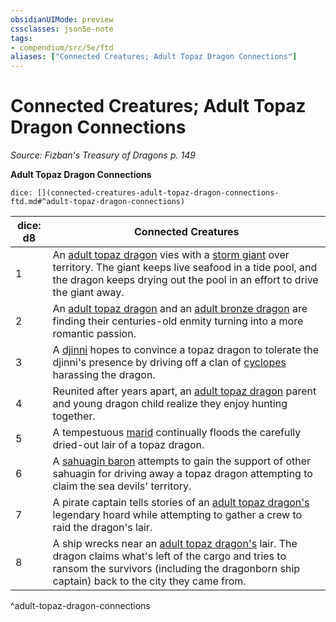 ```yaml
---
obsidianUIMode: preview
cssclasses: json5e-note
tags:
- compendium/src/5e/ftd
aliases: ["Connected Creatures; Adult Topaz Dragon Connections"]
---
```

# Connected Creatures; Adult Topaz Dragon Connections
*Source: Fizban's Treasury of Dragons p. 149* 

**Adult Topaz Dragon Connections**

`dice: [](connected-creatures-adult-topaz-dragon-connections-ftd.md#^adult-topaz-dragon-connections)`

| dice: d8 | Connected Creatures |
|----------|---------------------|
| 1 | An [adult topaz dragon](Mechanics/bestiary/dragon/adult-topaz-dragon-ftd.md) vies with a [storm giant](Mechanics/bestiary/giant/storm-giant.md) over territory. The giant keeps live seafood in a tide pool, and the dragon keeps drying out the pool in an effort to drive the giant away. |
| 2 | An [adult topaz dragon](Mechanics/bestiary/dragon/adult-topaz-dragon-ftd.md) and an [adult bronze dragon](Mechanics/bestiary/dragon/adult-bronze-dragon.md) are finding their centuries-old enmity turning into a more romantic passion. |
| 3 | A [djinni](Mechanics/bestiary/elemental/djinni.md) hopes to convince a topaz dragon to tolerate the djinni's presence by driving off a clan of [cyclopes](Mechanics/bestiary/giant/cyclops.md) harassing the dragon. |
| 4 | Reunited after years apart, an [adult topaz dragon](Mechanics/bestiary/dragon/adult-topaz-dragon-ftd.md) parent and young dragon child realize they enjoy hunting together. |
| 5 | A tempestuous [marid](Mechanics/bestiary/elemental/marid.md) continually floods the carefully dried-out lair of a topaz dragon. |
| 6 | A [sahuagin baron](Mechanics/bestiary/humanoid/sahuagin-baron.md) attempts to gain the support of other sahuagin for driving away a topaz dragon attempting to claim the sea devils' territory. |
| 7 | A pirate captain tells stories of an [adult topaz dragon's](Mechanics/bestiary/dragon/adult-topaz-dragon-ftd.md) legendary hoard while attempting to gather a crew to raid the dragon's lair. |
| 8 | A ship wrecks near an [adult topaz dragon's](Mechanics/bestiary/dragon/adult-topaz-dragon-ftd.md) lair. The dragon claims what's left of the cargo and tries to ransom the survivors (including the dragonborn ship captain) back to the city they came from. |
^adult-topaz-dragon-connections